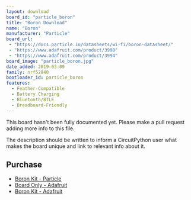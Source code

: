 ```yaml
---
layout: download
board_id: "particle_boron"
title: "Boron Download"
name: "Boron"
manufacturer: "Particle"
board_url:
 - "https://docs.particle.io/datasheets/wi-fi/boron-datasheet/"
 - "https://www.adafruit.com/product/3998"
 - "https://www.adafruit.com/product/3994"
board_image: "particle_boron.jpg"
date_added: 2019-03-09
family: nrf52840
bootloader_id: particle_boron
features:
  - Feather-Compatible
  - Battery Charging
  - Bluetooth/BTLE
  - Breadboard-Friendly
---
```


This board hasn't been fully documented yet. Please make a pull request adding more info to this file.

The description should be written to inform a CircuitPython user what makes the board unique and link to relevant info about it.

## Purchase
* [Boron Kit - Particle](https://store.particle.io/products/boron-kit)
* [Board Only - Adafruit](https://www.adafruit.com/product/3998)
* [Boron Kit - Adafruit](https://www.adafruit.com/product/3994)
